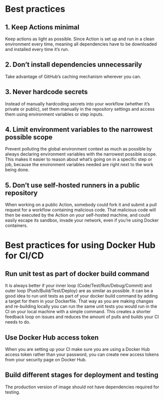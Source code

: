 # Best practices
## 1. Keep Actions minimal
Keep actions as light as possible. Since Action is set up and run in a clean environment every time, meaning all dependencies have to be downloaded and installed every time it’s run.


## 2. Don’t install dependencies unnecessarily
Take advantage of GitHub’s caching mechanism wherever you can.


## 3. Never hardcode secrets
Instead of manually hardcoding secrets into your workflow (whether it’s private or public), set them manually in the repository settings and access them using environment variables or step inputs.


## 4. Limit environment variables to the narrowest possible scope
Prevent polluting the global environment context as much as possible by always declaring environment variables with the narrowest possible scope. This makes it easier to reason about what’s going on in a specific step or job, because the environment variables needed are right next to the work being done.


## 5. Don’t use self-hosted runners in a public repository
When working on a public Action, somebody could fork it and submit a pull request for a workflow containing malicious code. That malicious code will then be executed by the Action on your self-hosted machine, and could easily escape its sandbox, invade your network, even if you’re using Docker containers.


# Best practices for using Docker Hub for CI/CD

## Run unit test as part of docker build command
It is always better if your inner loop (Code/Test/Run/Debug/Commit) and outer loop (Push/Build/Test/Deploy) are as similar as possible. It can be a good idea to run unit tests as part of your docker build command by adding a target for them in your Dockerfile. That way as you are making changes and re-building locally you can run the same unit tests you would run in the CI on your local machine with a simple command. This creates a shorter feedback loop on issues and reduces the amount of pulls and builds your CI needs to do.

## Use Docker Hub access token
When you are setting up your CI make sure you are using a Docker Hub access token rather than your password, you can create new access tokens from your security page on Docker Hub. 

## Build different stages for deployment and testing
The production version of image should not have dependencies required for testing.
